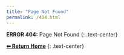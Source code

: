 ```yaml
---
title: "Page Not Found"
permalink: /404.html
---
```


**ERROR 404:** Page Not Found
{: .text-center}

[**⬅ Return Home**](https://imskully.github.io/ImSkully/)
{: .text-center}